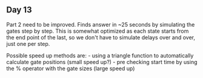 ## Day 13

Part 2 need to be improved. Finds answer in ~25 seconds by simulating the gates step by step. This is somewhat optimized as each state starts from the end point of the last, so we don't have to simulate delays over and over, just one per step. 

Possible speed up methods are: 
    - using a triangle function to automatically calculate gate positions (small speed up?)
    - pre checking start time by using the % operator with the gate sizes (large speed up)